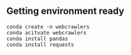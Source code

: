 ## Getting environment ready

```
conda create -n webcrawlers 
conda acitvate webcrawlers 
conda install pandas 
conda install requests
```
